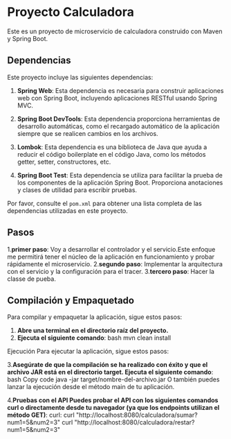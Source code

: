 
# Proyecto Calculadora

Este es un proyecto de microservicio de calculadora construido con Maven y Spring Boot.

## Dependencias

Este proyecto incluye las siguientes dependencias:

1. **Spring Web**: Esta dependencia es necesaria para construir aplicaciones web con Spring Boot, incluyendo aplicaciones RESTful usando Spring MVC.

2. **Spring Boot DevTools**: Esta dependencia proporciona herramientas de desarrollo automáticas, como el recargado automático de la aplicación siempre que se realicen cambios en los archivos.

3. **Lombok**: Esta dependencia es una biblioteca de Java que ayuda a reducir el código boilerplate en el código Java, como los métodos getter, setter, constructores, etc.

4. **Spring Boot Test**: Esta dependencia se utiliza para facilitar la prueba de los componentes de la aplicación Spring Boot. Proporciona anotaciones y clases de utilidad para escribir pruebas.

Por favor, consulte el `pom.xml` para obtener una lista completa de las dependencias utilizadas en este proyecto.

## Pasos

1.**primer paso**: 
Voy a desarrollar el controlador y el servicio.Este enfoque me permitirá tener el núcleo de la aplicación en funcionamiento 
y probar rápidamente el microservicio.
2.**segundo paso**: 
Implementar la arquitectura con el servicio y la configuración para el tracer.
3.**tercero paso**: 
Hacer la classe de pueba.

## Compilación y Empaquetado

Para compilar y empaquetar la aplicación, sigue estos pasos:

1. **Abre una terminal en el directorio raíz del proyecto.**
2. **Ejecuta el siguiente comando**:
bash
mvn clean install

Ejecución
Para ejecutar la aplicación, sigue estos pasos:

3.**Asegúrate de que la compilación se ha realizado con éxito y que el archivo JAR está en el directorio target.
Ejecuta el siguiente comando**:
bash
Copy code
java -jar target/nombre-del-archivo.jar
O también puedes lanzar la ejecución desde el método main de tu aplicación.

4.**Pruebas con el API
Puedes probar el API con los siguientes comandos curl o directamente desde tu navegador (ya que los endpoints utilizan el método GET)**:
curl:
curl "http://localhost:8080/calculadora/sumar?num1=5&num2=3"
curl "http://localhost:8080/calculadora/restar?num1=5&num2=3"

